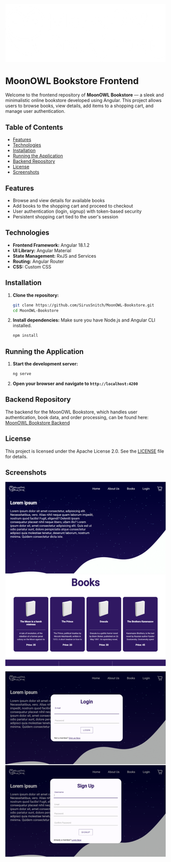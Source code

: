 ![Logo](./src/assets/logo.png)

# MoonOWL Bookstore Frontend

Welcome to the frontend repository of **MoonOWL Bookstore** — a sleek and minimalistic online bookstore developed using Angular. This project allows users to browse books, view details, add items to a shopping cart, and manage user authentication.

## Table of Contents
- [Features](#features)
- [Technologies](#technologies)
- [Installation](#installation)
- [Running the Application](#running-the-application)
- [Backend Repository](#backend-repository)
- [License](#license)
- [Screenshots](#screenshots)

## Features
- Browse and view details for available books
- Add books to the shopping cart and proceed to checkout
- User authentication (login, signup) with token-based security
- Persistent shopping cart tied to the user's session

## Technologies
- **Frontend Framework:** Angular 18.1.2
- **UI Library:** Angular Material
- **State Management:** RxJS and Services
- **Routing:** Angular Router
- **CSS:** Custom CSS

## Installation

1. **Clone the repository:**
   ```bash
   git clone https://github.com/SirusSnitch/MoonOWL-Bookstore.git
   cd MoonOWL-Bookstore
   ```

2. **Install dependencies:**
    Make sure you have Node.js and Angular CLI installed.
    ```bash
    npm install
    ```

## Running the Application

1. **Start the development server:**
     ```bash
     ng serve
     ```

2. **Open your browser and navigate to `http://localhost:4200`**

## Backend Repository

The backend for the MoonOWL Bookstore, which handles user authentication, book data, and order processing, can be found here:
[MoonOWL Bookstore Backend](https://github.com/SirusSnitch/MoonOWL-Backend)

## License

This project is licensed under the Apache License 2.0. See the [LICENSE](License.txt) file for details.

## Screenshots

![Screenshot 1](./src/assets/Screenshot%201.png) ![Screenshot 2](./src/assets/Screenshot%202.png)

![Screenshot 3](./src/assets/Screenshot%203.png) ![Screenshot 4](./src/assets/Screenshot%204.png)